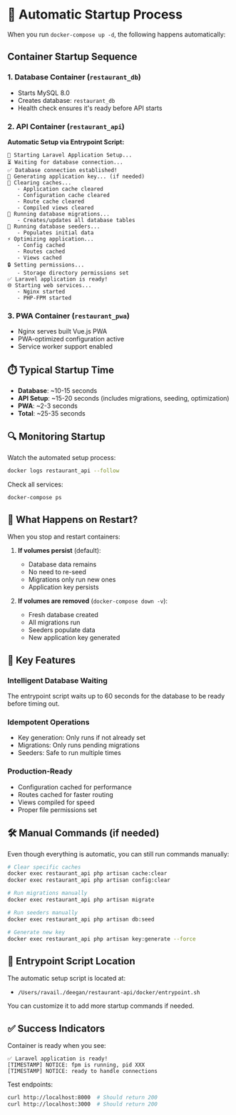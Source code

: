 # 🚀 Automatic Startup Process

When you run `docker-compose up -d`, the following happens automatically:

## Container Startup Sequence

### 1. **Database Container (`restaurant_db`)**
- Starts MySQL 8.0
- Creates database: `restaurant_db`
- Health check ensures it's ready before API starts

### 2. **API Container (`restaurant_api`)**  
**Automatic Setup via Entrypoint Script:**

```
🚀 Starting Laravel Application Setup...
⏳ Waiting for database connection...
✅ Database connection established!
🔑 Generating application key... (if needed)
🧹 Clearing caches...
   - Application cache cleared
   - Configuration cache cleared
   - Route cache cleared
   - Compiled views cleared
💾 Running database migrations...
   - Creates/updates all database tables
🌱 Running database seeders...
   - Populates initial data
⚡ Optimizing application...
   - Config cached
   - Routes cached
   - Views cached
🔒 Setting permissions...
   - Storage directory permissions set
✅ Laravel application is ready!
🌐 Starting web services...
   - Nginx started
   - PHP-FPM started
```

### 3. **PWA Container (`restaurant_pwa`)**
- Nginx serves built Vue.js PWA
- PWA-optimized configuration active
- Service worker support enabled

## ⏱️ Typical Startup Time

- **Database**: ~10-15 seconds
- **API Setup**: ~15-20 seconds (includes migrations, seeding, optimization)
- **PWA**: ~2-3 seconds
- **Total**: ~25-35 seconds

## 🔍 Monitoring Startup

Watch the automated setup process:
```bash
docker logs restaurant_api --follow
```

Check all services:
```bash
docker-compose ps
```

## 🔄 What Happens on Restart?

When you stop and restart containers:

1. **If volumes persist** (default):
   - Database data remains
   - No need to re-seed
   - Migrations only run new ones
   - Application key persists

2. **If volumes are removed** (`docker-compose down -v`):
   - Fresh database created
   - All migrations run
   - Seeders populate data
   - New application key generated

## 🎯 Key Features

### Intelligent Database Waiting
The entrypoint script waits up to 60 seconds for the database to be ready before timing out.

### Idempotent Operations
- Key generation: Only runs if not already set
- Migrations: Only runs pending migrations
- Seeders: Safe to run multiple times

### Production-Ready
- Configuration cached for performance
- Routes cached for faster routing
- Views compiled for speed
- Proper file permissions set

## 🛠️ Manual Commands (if needed)

Even though everything is automatic, you can still run commands manually:

```bash
# Clear specific caches
docker exec restaurant_api php artisan cache:clear
docker exec restaurant_api php artisan config:clear

# Run migrations manually
docker exec restaurant_api php artisan migrate

# Run seeders manually
docker exec restaurant_api php artisan db:seed

# Generate new key
docker exec restaurant_api php artisan key:generate --force
```

## 📝 Entrypoint Script Location

The automatic setup script is located at:
- `/Users/ravail./deegan/restaurant-api/docker/entrypoint.sh`

You can customize it to add more startup commands if needed.

## ✅ Success Indicators

Container is ready when you see:
```
✅ Laravel application is ready!
[TIMESTAMP] NOTICE: fpm is running, pid XXX
[TIMESTAMP] NOTICE: ready to handle connections
```

Test endpoints:
```bash
curl http://localhost:8000  # Should return 200
curl http://localhost:3000  # Should return 200
```

